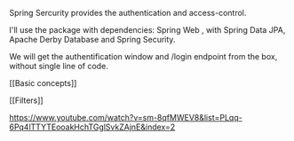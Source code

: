 Spring Sercurity provides the authentication and access-control.

I'll use the package with dependencies: Spring Web , with Spring Data JPA, Apache Derby Database and Spring Security.

We will get the authentification window and /login endpoint from the box, without single line of code.

[[Basic concepts]]

[[Filters]]


https://www.youtube.com/watch?v=sm-8qfMWEV8&list=PLqq-6Pq4lTTYTEooakHchTGglSvkZAjnE&index=2